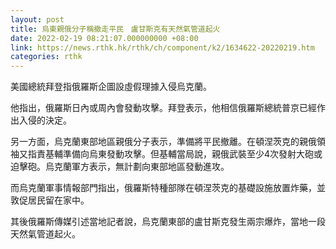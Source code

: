 ```yaml
---
layout: post
title: 烏東親俄分子稱撤走平民　盧甘斯克有天然氣管道起火
date: 2022-02-19 08:21:07.000000000 +08:00
link: https://news.rthk.hk/rthk/ch/component/k2/1634622-20220219.htm
categories: rthk
---
```


美國總統拜登指俄羅斯企圖設虛假理據入侵烏克蘭。

他指出，俄羅斯日內或周內會發動攻擊。拜登表示，他相信俄羅斯總統普京已經作出入侵的決定。

另一方面，烏克蘭東部地區親俄分子表示，準備將平民撤離。在頓涅茨克的親俄領袖又指責基輔準備向烏東發動攻擊。但基輔當局說，親俄武裝至少4次發射大砲或迫擊砲。烏克蘭軍方表示，無計劃向東部地區發動進攻。

而烏克蘭軍事情報部門指出，俄羅斯特種部隊在頓涅茨克的基礎設施放置炸藥，並敦促居民留在家中。

其後俄羅斯傳媒引述當地記者說，烏克蘭東部的盧甘斯克發生兩宗爆炸，當地一段天然氣管道起火。
